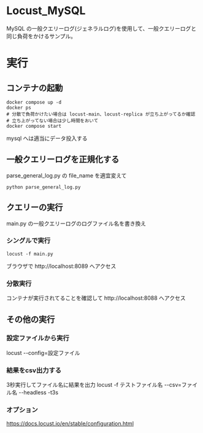 # Locust_MySQL
MySQL の一般クエリーログ(ジェネラルログ)を使用して、一般クエリーログと同じ負荷をかけるサンプル。

# 実行
## コンテナの起動
```
docker compose up -d
docker ps
# 分散で負荷かけたい場合は locust-main、locust-replica が立ち上がってるか確認
# 立ち上がってない場合は少し時間をおいて
docker compose start
```
mysql へは適当にデータ投入する

## 一般クエリーログを正規化する
parse_general_log.py の file_name を適宜変えて
```
python parse_general_log.py
```
## クエリーの実行
main.py の一般クエリーログのログファイル名を書き換え

### シングルで実行
```
locust -f main.py
```
ブラウザで http://localhost:8089 へアクセス

### 分散実行
コンテナが実行されてることを確認して http://localhost:8088 へアクセス

## その他の実行
### 設定ファイルから実行
locust --config=設定ファイル

### 結果をcsv出力する
3秒実行してファイル名に結果を出力
locust -f テストファイル名 --csv=ファイル名 --headless -t3s


### オプション
https://docs.locust.io/en/stable/configuration.html

